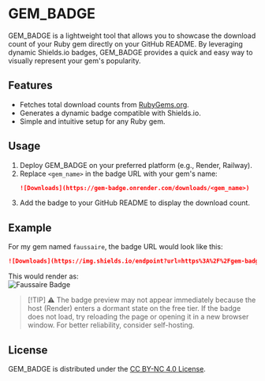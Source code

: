 # GEM_BADGE

GEM_BADGE is a lightweight tool that allows you to showcase the download count of your Ruby gem directly on your GitHub README. By leveraging dynamic Shields.io badges, GEM_BADGE provides a quick and easy way to visually represent your gem's popularity.

## Features
- Fetches total download counts from [RubyGems.org](https://rubygems.org/).
- Generates a dynamic badge compatible with Shields.io.
- Simple and intuitive setup for any Ruby gem.

## Usage
1. Deploy GEM_BADGE on your preferred platform (e.g., Render, Railway).
2. Replace `<gem_name>` in the badge URL with your gem's name:
   ```markdown
   ![Downloads](https://gem-badge.onrender.com/downloads/<gem_name>)
   ```
3. Add the badge to your GitHub README to display the download count.

## Example
For my gem named `faussaire`, the badge URL would look like this:

```markdown
![Downloads](https://img.shields.io/endpoint?url=https%3A%2F%2Fgem-badge.onrender.com%2Fdownloads%2Ffaussaire)
```

This would render as:
<br>
![Faussaire Badge](https://img.shields.io/endpoint?url=https%3A%2F%2Fgem-badge.onrender.com%2Fdownloads%2Ffaussaire)
<br>
> [!TIP] ⚠ The badge preview may not appear immediately because the host (Render) enters a dormant state on the free tier. If the badge does not load, try reloading the page or opening it in a new browser window. 
> For better reliability, consider self-hosting.

## License
GEM_BADGE is distributed under the [CC BY-NC 4.0 License](LICENSE.txt).